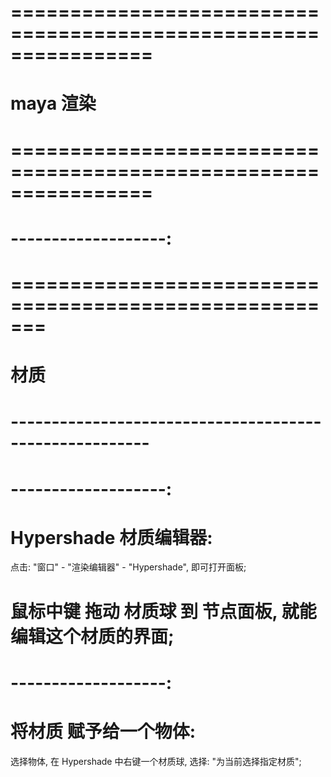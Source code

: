 # ================================================================ #
#                      maya 渲染
# ================================================================ #

# -------------------:
#   




# ======================================================= #
#                   材质
# ------------------------------------------------------- #

# -------------------:
#   Hypershade 材质编辑器:
点击: "窗口" - "渲染编辑器" - "Hypershade", 即可打开面板;


# 鼠标中键 拖动 材质球 到 节点面板, 就能编辑这个材质的界面;


# -------------------:
# 将材质 赋予给一个物体:
选择物体, 在 Hypershade 中右键一个材质球, 选择: "为当前选择指定材质";




